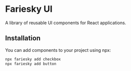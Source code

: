 # Fariesky UI

A library of reusable UI components for React applications.

## Installation

You can add components to your project using npx:

```bash
npx fariesky add checkbox
npx fariesky add button

